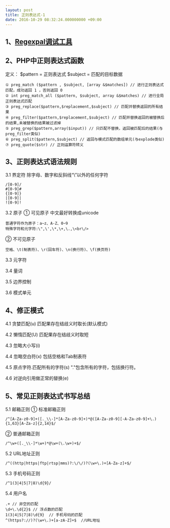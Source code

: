 ```yaml
---
layout: post
title: 正则表达式-1
date: 2016-10-29 08:32:24.000000000 +09:00
---
```

## 1、[Regexpal调试工具](http://cs.smu.ca/~porter/csc/355/regexpal/)

## 2、PHP中正则表达式函数
定义：
\$pattern = 正则表达式
\$subject = 匹配的目标数据

```
① preg_match ($pattern , $subject, [array &$matches]) // 进行正则表达式匹配，成功返回 1 ，否则返回 0
② int preg_match_all ($pattern, $subject, array &$matches) // 进行全局正则表达式匹配
③ preg_replace($pattern,$replacement,$subject) // 匹配并替换返回的所有结果
④ preg_filter($pattern,$replacement,$subject) // 匹配并替换返回的被替换后的结果,未被替换的结果被过滤掉
⑤ preg_grep($pattern,array($input)) // 只匹配不替换，返回被匹配后的结果(与preg_filter类似)
⑥ preg_split($pattern,$subject) // 返回与模式匹配的数组单元(与explode类似)
⑦ preg_quote($str) // 正则运算符转义
```
## 3、正则表达式语法规则
3.1 界定符
除字母、数字和反斜线“\”以外的任何字符
```
/[0-9]/
#[0-9]#
{[0-9]}
|[0-9]|
![0-9]!
```
3.2 原子
① 可见原子
中文最好转换成unicode
```
普通字符作为原子：a~z、A-Z、0~9
特殊字符和元字符:\",\',\*,\+,\.,\<br\/>
```

② 不可见原子

```
空格、\t(制表符)、\r(回车符)、\n(换行符)、\f(换页符)
```

3.3 元字符


3.4 量词

3.5 边界控制

3.6 模式单元

## 4、修正模式

4.1 贪婪匹配(u)
匹配果存在结歧义时取长(默认模式)

4.2 懒惰匹配(U)
匹配果存在结歧义时取短

4.3 忽略大小写(i)

4.4 忽略空白符(x)
包括空格和Tab制表符

4.5 原点字符.匹配所有的字符(s)
"."包含所有的字符，包括换行符。

4.6 对逆向引用做正常的替换(e)

## 5、常见正则表达式书写总结
5.1 邮箱正则
① 标准邮箱正则

```
/^[A-Za-z0-9]+([._\\-]*[A-Za-z0-9]+)*@([A-Za-z0-9][-A-Za-z0-9]+\.){1,63}[A-Za-z]{2,14}$/
```

② 普通邮箱正则

```
/^\w+([._\\-]*\w+)*@\w+(\.\w+)+$/
```

5.2 URL地址正则

```
/^((http|https|ftp|rtsp|mms)?:\/\/)?(\w+\.)+[A-Za-z]+$/
```

5.3 手机号码正则

```
/^1(3|4|5|7|8)\d{9}/
```

5.4 用户名

```
.+ // 非空的匹配
\d+\.\d{2}$ // 浮点数的匹配
1(3|4|5|7|8)\d{9}  // 手机号码的匹配
^(https?://)?(\w+\.)+[a-zA-Z]+$  //URL地址

```